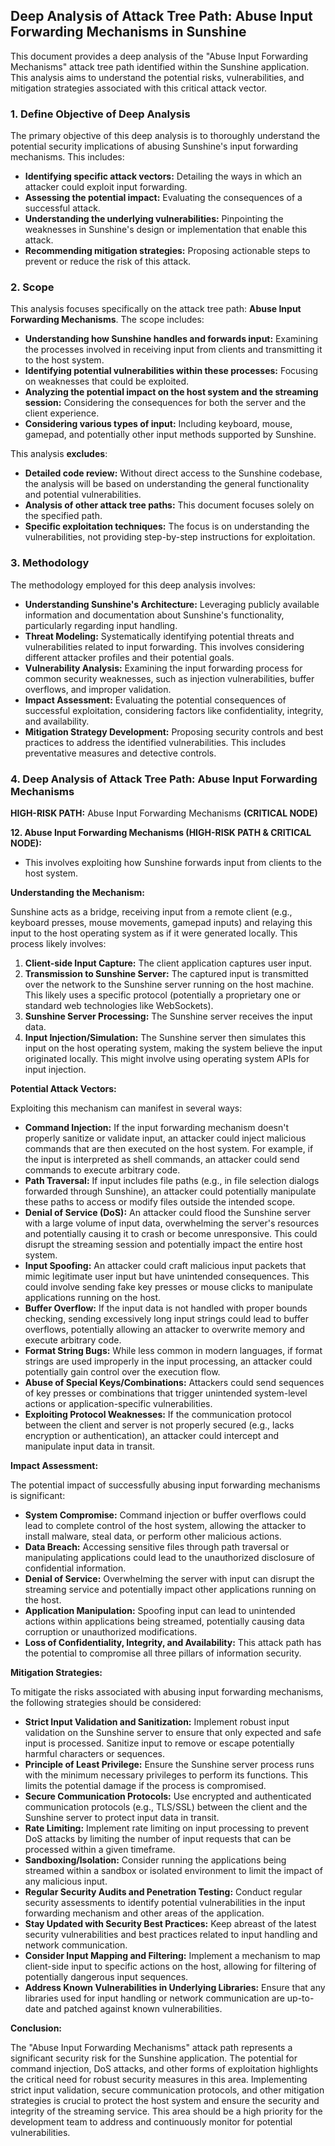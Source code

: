 ## Deep Analysis of Attack Tree Path: Abuse Input Forwarding Mechanisms in Sunshine

This document provides a deep analysis of the "Abuse Input Forwarding Mechanisms" attack tree path identified within the Sunshine application. This analysis aims to understand the potential risks, vulnerabilities, and mitigation strategies associated with this critical attack vector.

### 1. Define Objective of Deep Analysis

The primary objective of this deep analysis is to thoroughly understand the potential security implications of abusing Sunshine's input forwarding mechanisms. This includes:

* **Identifying specific attack vectors:**  Detailing the ways in which an attacker could exploit input forwarding.
* **Assessing the potential impact:** Evaluating the consequences of a successful attack.
* **Understanding the underlying vulnerabilities:**  Pinpointing the weaknesses in Sunshine's design or implementation that enable this attack.
* **Recommending mitigation strategies:**  Proposing actionable steps to prevent or reduce the risk of this attack.

### 2. Scope

This analysis focuses specifically on the attack tree path: **Abuse Input Forwarding Mechanisms**. The scope includes:

* **Understanding how Sunshine handles and forwards input:**  Examining the processes involved in receiving input from clients and transmitting it to the host system.
* **Identifying potential vulnerabilities within these processes:**  Focusing on weaknesses that could be exploited.
* **Analyzing the potential impact on the host system and the streaming session:**  Considering the consequences for both the server and the client experience.
* **Considering various types of input:**  Including keyboard, mouse, gamepad, and potentially other input methods supported by Sunshine.

This analysis **excludes**:

* **Detailed code review:**  Without direct access to the Sunshine codebase, the analysis will be based on understanding the general functionality and potential vulnerabilities.
* **Analysis of other attack tree paths:**  This document focuses solely on the specified path.
* **Specific exploitation techniques:**  The focus is on understanding the vulnerabilities, not providing step-by-step instructions for exploitation.

### 3. Methodology

The methodology employed for this deep analysis involves:

* **Understanding Sunshine's Architecture:**  Leveraging publicly available information and documentation about Sunshine's functionality, particularly regarding input handling.
* **Threat Modeling:**  Systematically identifying potential threats and vulnerabilities related to input forwarding. This involves considering different attacker profiles and their potential goals.
* **Vulnerability Analysis:**  Examining the input forwarding process for common security weaknesses, such as injection vulnerabilities, buffer overflows, and improper validation.
* **Impact Assessment:**  Evaluating the potential consequences of successful exploitation, considering factors like confidentiality, integrity, and availability.
* **Mitigation Strategy Development:**  Proposing security controls and best practices to address the identified vulnerabilities. This includes preventative measures and detective controls.

### 4. Deep Analysis of Attack Tree Path: Abuse Input Forwarding Mechanisms

**HIGH-RISK PATH:** Abuse Input Forwarding Mechanisms **(CRITICAL NODE)**

**12. Abuse Input Forwarding Mechanisms (HIGH-RISK PATH & CRITICAL NODE):**

* This involves exploiting how Sunshine forwards input from clients to the host system.

**Understanding the Mechanism:**

Sunshine acts as a bridge, receiving input from a remote client (e.g., keyboard presses, mouse movements, gamepad inputs) and relaying this input to the host operating system as if it were generated locally. This process likely involves:

1. **Client-side Input Capture:** The client application captures user input.
2. **Transmission to Sunshine Server:** The captured input is transmitted over the network to the Sunshine server running on the host machine. This likely uses a specific protocol (potentially a proprietary one or standard web technologies like WebSockets).
3. **Sunshine Server Processing:** The Sunshine server receives the input data.
4. **Input Injection/Simulation:** The Sunshine server then simulates this input on the host operating system, making the system believe the input originated locally. This might involve using operating system APIs for input injection.

**Potential Attack Vectors:**

Exploiting this mechanism can manifest in several ways:

* **Command Injection:** If the input forwarding mechanism doesn't properly sanitize or validate input, an attacker could inject malicious commands that are then executed on the host system. For example, if the input is interpreted as shell commands, an attacker could send commands to execute arbitrary code.
* **Path Traversal:**  If input includes file paths (e.g., in file selection dialogs forwarded through Sunshine), an attacker could potentially manipulate these paths to access or modify files outside the intended scope.
* **Denial of Service (DoS):** An attacker could flood the Sunshine server with a large volume of input data, overwhelming the server's resources and potentially causing it to crash or become unresponsive. This could disrupt the streaming session and potentially impact the entire host system.
* **Input Spoofing:** An attacker could craft malicious input packets that mimic legitimate user input but have unintended consequences. This could involve sending fake key presses or mouse clicks to manipulate applications running on the host.
* **Buffer Overflow:** If the input data is not handled with proper bounds checking, sending excessively long input strings could lead to buffer overflows, potentially allowing an attacker to overwrite memory and execute arbitrary code.
* **Format String Bugs:** While less common in modern languages, if format strings are used improperly in the input processing, an attacker could potentially gain control over the execution flow.
* **Abuse of Special Keys/Combinations:**  Attackers could send sequences of key presses or combinations that trigger unintended system-level actions or application-specific vulnerabilities.
* **Exploiting Protocol Weaknesses:** If the communication protocol between the client and server is not properly secured (e.g., lacks encryption or authentication), an attacker could intercept and manipulate input data in transit.

**Impact Assessment:**

The potential impact of successfully abusing input forwarding mechanisms is significant:

* **System Compromise:**  Command injection or buffer overflows could lead to complete control of the host system, allowing the attacker to install malware, steal data, or perform other malicious actions.
* **Data Breach:**  Accessing sensitive files through path traversal or manipulating applications could lead to the unauthorized disclosure of confidential information.
* **Denial of Service:**  Overwhelming the server with input can disrupt the streaming service and potentially impact other applications running on the host.
* **Application Manipulation:**  Spoofing input can lead to unintended actions within applications being streamed, potentially causing data corruption or unauthorized modifications.
* **Loss of Confidentiality, Integrity, and Availability:**  This attack path has the potential to compromise all three pillars of information security.

**Mitigation Strategies:**

To mitigate the risks associated with abusing input forwarding mechanisms, the following strategies should be considered:

* **Strict Input Validation and Sanitization:**  Implement robust input validation on the Sunshine server to ensure that only expected and safe input is processed. Sanitize input to remove or escape potentially harmful characters or sequences.
* **Principle of Least Privilege:**  Ensure the Sunshine server process runs with the minimum necessary privileges to perform its functions. This limits the potential damage if the process is compromised.
* **Secure Communication Protocols:**  Use encrypted and authenticated communication protocols (e.g., TLS/SSL) between the client and the Sunshine server to protect input data in transit.
* **Rate Limiting:** Implement rate limiting on input processing to prevent DoS attacks by limiting the number of input requests that can be processed within a given timeframe.
* **Sandboxing/Isolation:** Consider running the applications being streamed within a sandbox or isolated environment to limit the impact of any malicious input.
* **Regular Security Audits and Penetration Testing:** Conduct regular security assessments to identify potential vulnerabilities in the input forwarding mechanism and other areas of the application.
* **Stay Updated with Security Best Practices:**  Keep abreast of the latest security vulnerabilities and best practices related to input handling and network communication.
* **Consider Input Mapping and Filtering:** Implement a mechanism to map client-side input to specific actions on the host, allowing for filtering of potentially dangerous input sequences.
* **Address Known Vulnerabilities in Underlying Libraries:** Ensure that any libraries used for input handling or network communication are up-to-date and patched against known vulnerabilities.

**Conclusion:**

The "Abuse Input Forwarding Mechanisms" attack path represents a significant security risk for the Sunshine application. The potential for command injection, DoS attacks, and other forms of exploitation highlights the critical need for robust security measures in this area. Implementing strict input validation, secure communication protocols, and other mitigation strategies is crucial to protect the host system and ensure the security and integrity of the streaming service. This area should be a high priority for the development team to address and continuously monitor for potential vulnerabilities.
